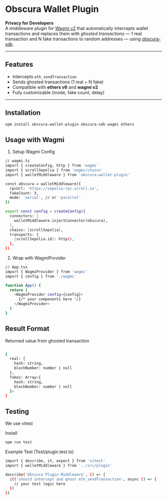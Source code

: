 # Obscura Wallet Plugin

**Privacy for Developers**  
A middleware plugin for [Wagmi v2](https://wagmi.sh/) that automatically intercepts wallet transactions and replaces them with *ghosted transactions* — 1 real transaction and N fake transactions to random addresses — using [obscura-sdk](https://www.npmjs.com/package/obscura-sdk).

---

## Features

- Intercepts `eth_sendTransaction`
- Sends ghosted transactions (1 real + N fake)
- Compatible with **ethers v6** and **wagmi v2**
- Fully customizable (mode, fake count, delay)

---

## Installation

```bash
npm install obscura-wallet-plugin obscura-sdk wagmi ethers
```

## Usage with Wagmi
1. Setup Wagmi Config
```bash
// wagmi.ts
import { createConfig, http } from 'wagmi'
import { scrollSepolia } from 'wagmi/chains'
import { walletMiddleware } from 'obscura-wallet-plugin'

const obscura = walletMiddleware({
  rpcUrl: 'https://sepolia-rpc.scroll.io',
  fakeCount: 3,
  mode: 'serial', // or 'parallel'
})

export const config = createConfig({
  connectors: [
    walletMiddleware.injectConnector(obscura),
  ],
  chains: [scrollSepolia],
  transports: {
    [scrollSepolia.id]: http(),
  },
})
```

2. Wrap with WagmiProvider
```bash
// App.tsx
import { WagmiProvider } from 'wagmi'
import { config } from './wagmi'

function App() {
  return (
    <WagmiProvider config={config}>
      {/* your components here */}
    </WagmiProvider>
  )
}
```

## Result Format
Returned value from ghosted transaction

```bash

{
  real: {
    hash: string,
    blockNumber: number | null
  },
  fakes: Array<{
    hash: string,
    blockNumber: number | null
  }>
}
```

## Testing
We use vitest

Install
```bash
npm run test
```

Example Test (Test/plugin.test.ts)
```bash
import { describe, it, expect } from 'vitest'
import { walletMiddleware } from '../src/plugin'

describe('Obscura Plugin Middleware', () => {
  it('should intercept and ghost eth_sendTransaction', async () => {
    // your test logic here
  })
})
```
